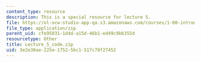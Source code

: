 ```yaml
---
content_type: resource
description: This is a special resource for lecture 5.
file: https://ol-ocw-studio-app-qa.s3.amazonaws.com/courses/1-00-introduction-to-computers-and-engineering-problem-solving-spring-2012/3e2e30ae225e17525bc1517c78f27452_Lecture_5_code.zip
file_type: application/zip
parent_uid: cfe95031-1d4d-a15d-46b1-ed49c9bb355d
resourcetype: Other
title: Lecture_5_code.zip
uid: 3e2e30ae-225e-1752-5bc1-517c78f27452
---
```

